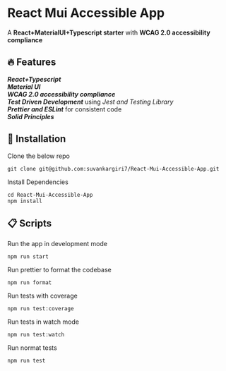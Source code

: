 # React Mui Accessible App

A **React+MaterialUI+Typescript starter** with **WCAG 2.0 accessibility compliance**

## 🔥 Features
***React+Typescript*** <br/>
***Material UI***<br/>
***WCAG 2.0 accessibility compliance***<br/>
***Test Driven Development*** using *Jest and Testing Library*<br/>
***Prettier and ESLint*** for consistent code <br/>
***Solid Principles***

## 🚀 Installation

Clone the below repo
```
git clone git@github.com:suvankargiri7/React-Mui-Accessible-App.git
```

Install Dependencies
```
cd React-Mui-Accessible-App
npm install
```

## 📋 Scripts

Run the app in development mode
```
npm run start
```
Run prettier to format the codebase
```
npm run format
```
Run tests with coverage
```
npm run test:coverage
```
Run tests in watch mode
```
npm run test:watch
```
Run normat tests
```
npm run test
```



